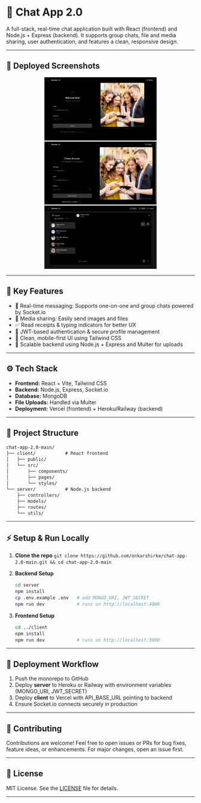 # 🚀 Chat App 2.0

A full-stack, real-time chat application built with React (frontend) and Node.js + Express (backend). It supports group chats, file and media sharing, user authentication, and features a clean, responsive design.

---

## 📸 Deployed Screenshots

<p align="center">
  <img src="https://github.com/onkarshirke/chat-app-2.0-main/raw/main/deployss/chata.png" alt="Chat App - Home" width="300" />
  <img src="https://github.com/onkarshirke/chat-app-2.0-main/raw/main/deployss/chatb.png" alt="Chat App - Chat Window" width="300" />
  <img src="https://github.com/onkarshirke/chat-app-2.0-main/raw/main/deployss/chatc.png" alt="Chat App - Media Upload" width="300" />
</p>

---

## 🧩 Key Features

* 💬 Real-time messaging: Supports one-on-one and group chats powered by Socket.io
* 📎 Media sharing: Easily send images and files
* ✅ Read receipts & typing indicators for better UX
* 🔐 JWT-based authentication & secure profile management
* 🎨 Clean, mobile-first UI using Tailwind CSS
* 🚀 Scalable backend using Node.js + Express and Multer for uploads

---

## ⚙️ Tech Stack

* **Frontend:** React + Vite, Tailwind CSS
* **Backend:** Node.js, Express, Socket.io
* **Database:** MongoDB
* **File Uploads:** Handled via Multer
* **Deployment:** Vercel (frontend) + Heroku/Railway (backend)

---

## 📂 Project Structure

```
chat-app-2.0-main/
├── client/           # React frontend
│   ├── public/
│   └── src/
│       ├── components/
│       ├── pages/
│       └── styles/
└── server/           # Node.js backend
    ├── controllers/
    ├── models/
    ├── routes/
    └── utils/
```

---

## ⚡ Setup & Run Locally

1. **Clone the repo**
   `git clone https://github.com/onkarshirke/chat-app-2.0-main.git && cd chat-app-2.0-main`

2. **Backend Setup**

   ```bash
   cd server
   npm install
   cp .env.example .env   # add MONGO_URI, JWT_SECRET
   npm run dev            # runs on http://localhost:4000
   ```

3. **Frontend Setup**

   ```bash
   cd ../client
   npm install
   npm run dev            # runs on http://localhost:3000
   ```

---

## 🚀 Deployment Workflow

1. Push the monorepo to GitHub
2. Deploy **server** to Heroku or Railway with environment variables (MONGO\_URI, JWT\_SECRET)
3. Deploy **client** to Vercel with API\_BASE\_URL pointing to backend
4. Ensure Socket.io connects securely in production

---

## 🤝 Contributing

Contributions are welcome! Feel free to open issues or PRs for bug fixes, feature ideas, or enhancements. For major changes, open an issue first.

---

## 📄 License

MIT License. See the [LICENSE](LICENSE) file for details.

---

